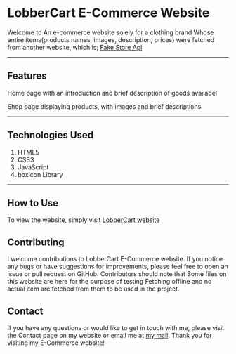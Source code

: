 # LobberCart E-Commerce Website
Welcome to An e-commerce website solely for a clothing brand
Whose entire items(products names, images, description, prices) were fetched from another website, which is;
[Fake Store Api](https://fakestoreapi.com)


---

## Features

Home page with an introduction and brief description of goods availabel

Shop page displaying products, with images and brief descriptions.


---

## Technologies Used

1. HTML5
2. CSS3
3. JavaScript
4. boxicon Library

---

## How to Use

To view the website, simply visit [LobberCart website](https://lobbercart.netlify.app)


## Contributing

I welcome contributions to LobberCart E-Commerce website. If you notice any bugs or have suggestions for improvements, please feel free to open an issue or pull request on GitHub. Contributors should note that Some files on this website are here for the purpose of testing Fetching offline and no actual item are fetched from them to be used in the project.


## Contact
If you have any questions or would like to get in touch with me, please visit the Contact page on my website or email me at [my mail](mailto:mongsolomon@gmail.com). Thank you for visiting my E-Commerce website!
